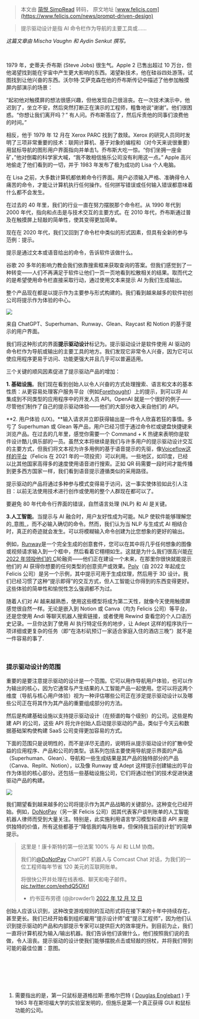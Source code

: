 > 本文由 [简悦 SimpRead](http://ksria.com/simpread/) 转码， 原文地址 [www.felicis.com](https://www.felicis.com/news/prompt-driven-design)

> 提示驱动设计是指 AI 命令栏作为导航的主要工具或......

_这篇文章由 Mischa Vaughn 和 Aydin Senkut 撰写。_

‍

1979 年，史蒂夫·乔布斯 (Steve Jobs) 很生气。Apple 2 已售出超过 10 万台，但他渴望找到能在宇宙中产生更大影响的东西。渴望新技术，他在硅谷四处游荡，试图找到让他兴奋的东西。沃尔特·艾萨克森在他的乔布斯传记中描述了他参加触摸屏内部演示的场景： 

“起初他对触摸屏的想法很感兴趣，但他发现自己很沮丧。在一次技术演示中，他迟到了，坐立不安，然后突然打断正在演示的工程师，粗鲁地说“谢谢”。他们很困惑。“你想让我们离开吗？” 有人问。乔布斯答应了，然后斥责他的同事们浪费他的时间。”

相反，他于 1979 年 12 月在 Xerox PARC 找到了救赎。Xerox 的研究人员同时发明了三项非常重要的技术：联网计算机、基于对象的编程和（对今天来说很重要）用鼠标导航的图形用户界面指向并单击1。乔布斯大吃一惊。“你们坐拥一座金矿，”他对倒霉的科学家大喊，“我不敢相信施乐公司没有利用这一点。” Apple 高兴地偷走了他们看到的一切，并于 1983 年发布了极为成功的 Lisa 个人电脑。

在 Lisa 之前，大多数计算机都依赖命令行界面。用户必须输入严格、准确得令人痛苦的命令，才能让计算机执行任何操作。任何拼写错误或任何输入错误都意味着什么都不会发生。 

在过去的 40 年里，我们的行业一直在努力摆脱那个命令栏。从 1990 年代到 2000 年代，指向和点击是与技术交互的主要方式。在 2010 年代，乔布斯通过普及在触摸屏上轻敲的简单性，使其变得更加简单。 

现在在 2020 年代，我们又回到了命令栏中类似的形式因素，但具有全新的参与范例：提示。

提示是通过文本或语音给出的命令，告诉软件该做什么。 

谷歌 20 多年的影响力教会我们依靠搜索框来获取查询的答案。但我们感觉到了一种转变——人们不再满足于软件让他们一页一页地看到松散相关的结果。取而代之的是希望使用命令栏直接采取行动，通过使用文本来提示 AI 为我们生成输出。

整个产品现在都是以提示作为主要参与形式构建的。我们看到越来越多的软件初创公司将提示作为体验的中心。

![](https://assets-global.website-files.com/617a981c6dfee450b8bce955/63d2b7bf54a9e36a581ba446_Prompt%20header.png)

来自 ChatGPT、Superhuman、Runway、Glean、Raycast 和 Notion 的基于提示的用户界面。

我们将这种形式的界面**提示驱动设计**标记为。提示驱动设计是软件使用 AI 驱动的命令栏作为导航或输出的主要工具的地方。我们发现它非常令人兴奋，因为它可以使应用程序更易于访问、功能更强大并且几乎可以普遍适用。 

三个关键的顺风因素促进了提示驱动产品的增加：

**1. 基础设施**。我们现在看到创始人以令人兴奋的方式处理搜索、语言和文本的基本性质：从更容易处理客户服务平台（例如[Forethought](https://forethought.ai/)）上的提示，到可以将 AI 集成到不同类型的应用程序中的开发人员 API。OpenAI 就是一个很好的例子——尽管他们制作了自己的提示驱动体验——他们的大部分收入来自他们的 API。

**2. 用户体验 (UX)。**输入请求并立即获得输出是一件令人欣喜若狂的事情。多亏了 Superhuman 或 Glean 等产品，用户已经习惯于通过命令栏或键盘快捷键来浏览产品。在过去的几年里，感觉你需要一个 Command + K 热键来表明你是软件设计酷儿俱乐部的一员。虽然文本将继续是我们与许多用户的提示驱动设计交互的主要方式，但我们将文本视为许多用例的基于语音提示的先驱，像[Voiceflow这样的平台](https://www.voiceflow.com/)（Felicis 在 2021 年的一项投资）可以利用。一些地区，如印度，已经以比其他国家高得多的速度使用语音进行搜索。正如 QR 码需要一段时间才能传播到更多西方国家一样，我们看到语音提示遵循类似的采用路径。

提示驱动的产品将通过多种参与模式变得易于访问，这一事实使体验如此引人注目：以前无法使用技术进行创作或使用的整个人群现在都可以了。

要避免 80 年代命令行界面的错误，自然语言处理 (NLP) 和 AI 是关键。

**3.人工智能**。当提示与 AI 融合时，用户友好性成为可能。NLP 使软件能够理解您的_意图_，而不必输入确切的命令。然而，我们认为当 NLP 与生成式 AI 相结合时，真正的奇迹就会发生。可以将模糊输入命令创建为比您想象的更好的输出。 

例如，[Runway](https://runwayml.com/)是一个完全生成的创意套件，您可以在其中将几乎任何想象的图像或视频请求输入到一个框中，然后看着它栩栩如生。这就是为什么我们很高兴能[在 2022 年领投他们的 C](https://www.felicis.com/news/runway-series-c)轮融资——他们正在建设一个未来，在那里你很快就能提示他们的 AI 获得你想要的任何类型的创意资产或效果。[Poly](https://withpoly.com/)（自 2022 年起成立 Felicis 公司）是另一个示例，其中提示可用于生成纹理，然后用于 3D 设计。我们已经习惯了这种“提示即得”的交互方式，但人工智能让你得到的东西变得更好。这些体验的简单性和愉悦性怎么强调都不为过。

随着人们对 AI 越来越熟悉，使用这些模型将成为第二天性，就像今天使用触摸屏感觉很自然一样。无论是嵌入到 Notion 或 Canva（均为 Felicis 公司）等平台，还是您使用 Andi 等聊天机器人搜索链接，或者使用 Rewind 查看您的个人口语历史记录。一旦你达到了使用 AI 执行特定任务的地步，让 Adept 这样的程序执行一项详细或更复杂的任务（即“在洛杉矶预订一家适合家庭入住的酒店三晚”）就不是一件容易的事了.

‍

### 提示驱动设计的范围

重要的是要注意提示驱动的设计是一个范围。它可以用作导航用户体验，也可以作为输出的核心，因为它通常与产生结果的人工智能产品一起使用。您可以将这两个维度（导航与核心用户体验）视为一种评估哪些公司正在涉足提示驱动设计以及哪些公司正在将其作为其产品的重要组成部分的方法。 

然后是构建基础设施以支持提示驱动设计（在频谱的每个级别）的公司。这些是构建 API 的公司，这些 API 将允许创始人启动提示驱动的产品，类似于今天云和数据基础架构使构建 SaaS 公司变得更加容易的方式。

下面的范围只是说明性的，而不是详尽无遗的，说明将从提示驱动设计的扩散中受益的应用程序、产品和公司的类型。该系列包括主要使用导航提示界面的产品（Superhuman、Glean）、导航和一些生成结果是其产品的独特部分的产品（Canva、Replit、Notion），以及像 Runway 或 Adept 这样提示创建输出的平台作为体验的核心部分。还包括一些基础设施公司，它们将通过他们的技术促进快速驱动产品的构建。 

![](https://assets-global.website-files.com/617a981c6dfee450b8bce955/63d2ba170f5549b3f28b8d2f_Prompt-driven%20design%20spectrum.png)

我们期望看到越来越多的公司将提示作为其产品战略的关键部分。这种变化已经开始。例如，[DoNotPay](https://donotpay.com/)（另一家 Felicis 公司）因其代表客户谈判账单的人工智能机器人律师而受到大量关注。特别是，此实施利用语言学习模型和语音 API 来提供独特的价值，所有这些都基于“降低我的每月账单，但保持我当前的计划”的简单提示。

> 这里是！康卡斯特的第一份法案 100% 与 AI 和 LLM 协商。
> 
> 我们的[@DoNotPay](https://twitter.com/donotpay?ref_src=twsrc%5Etfw) ChatGPT 机器人与 Comcast Chat 对话，为我们的一位工程师每年节省 120 美元的互联网账单。
> 
> 将很快公开并处理在线表格、聊天和电子邮件。[pic.twitter.com/eehdQ5OXrl](https://t.co/eehdQ5OXrl)
> 
> - 约书亚布劳德 (@jbrowder1) [2022 年 12 月 12 日](https://twitter.com/jbrowder1/status/1602353465753309195?ref_src=twsrc%5Etfw)

创始人应该认识到，这种改变游戏规则的互动形式将在接下来的十年中持续存在，甚至更长。我们已经开始看到组织雇用“提示设计师”或“提示工程师”，因为他们认识到提示驱动的产品和内部提示专家可以提供巨大的效率提升。到目前为止，我们一直将计算机视为输入/输出机器。我们告诉他们该做什么，他们按照我们说的去做，令人沮丧。提示驱动的设计使我们能够摆脱点击或轻敲的拐杖，并将我们带到可能的最佳位置：意图。

‍

‍

‍

1. 需要指出的是，第一只鼠标是道格拉斯·恩格尔巴特 ( [Douglas Englebart](https://en.wikipedia.org/wiki/Douglas_Engelbart) ) 于 1963 年在斯坦福大学的实验室发明的，但施乐是第一个真正获得 GUI 和鼠标功能的公司。